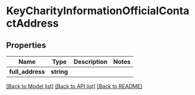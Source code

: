 # KeyCharityInformationOfficialContactAddress

## Properties
Name | Type | Description | Notes
------------ | ------------- | ------------- | -------------
**full_address** | **string** |  | 

[[Back to Model list]](../README.md#documentation-for-models) [[Back to API list]](../README.md#documentation-for-api-endpoints) [[Back to README]](../README.md)


